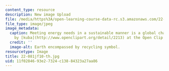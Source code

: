 ```yaml
---
content_type: resource
description: New image Upload
file: /media/https%3A/open-learning-course-data-rc.s3.amazonaws.com/22-081j-introduction-to-sustainable-energy-fall-2010/11f0284693e27324c13884323a27aa86_22-081jf10-th.jpg
file_type: image/jpeg
image_metadata:
  caption: Meeting energy needs in a sustainable manner is a global challenge. (Image
    by [kuba](http://www.openclipart.org/detail/2213) at the Open Clip Art Library.)
  credit: ''
  image-alt: Earth encompassed by recycling symbol.
resourcetype: Image
title: 22-081jf10-th.jpg
uid: 11f02846-93e2-7324-c138-84323a27aa86
---
```


